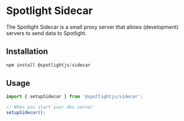 # Spotlight Sidecar

The Spotlight Sidecar is a small proxy server that allows (development) servers to send data to Spotlight.

## Installation

```js
npm install @spotlightjs/sidecar
```

## Usage

```js
import { setupSidecar } from '@spotlightjs/sidecar';

// When you start your dev server
setupSidecar();
```
